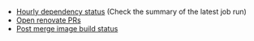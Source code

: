 * [Hourly dependency status](https://github.com/gibizer/openstack-k8s-tools/actions/workflows/check_dependencies.yaml)
(Check the summary of the latest job run)
* [Open renovate PRs](https://github.com/pulls?q=is%3Aopen+is%3Apr+author%3Aopenstack-k8s-ci-robot+archived%3Afalse+-label%3Ado-not-merge%2Fhold+sort%3Acreated-asc+)
* [Post merge image build status](https://github.com/gibizer/openstack-k8s-status/blob/main/README.md)

